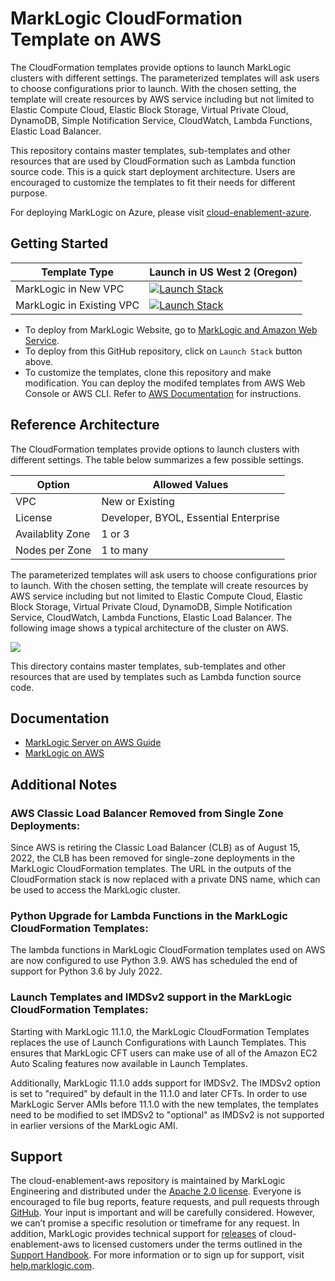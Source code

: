 # MarkLogic CloudFormation Template on AWS

The CloudFormation templates provide options to launch MarkLogic clusters with different settings. The parameterized templates will ask users to choose configurations prior to launch. With the chosen setting, the template will create resources by AWS service including but not limited to Elastic Compute Cloud, Elastic Block Storage, Virtual Private Cloud, DynamoDB, Simple Notification Service, CloudWatch, Lambda Functions, Elastic Load Balancer.

This repository contains master templates, sub-templates and other resources that are used by CloudFormation such as Lambda function source code. This is a quick start deployment architecture. Users are encouraged to customize the templates to fit their needs for different purpose.

For deploying MarkLogic on Azure, please visit [cloud-enablement-azure](https://github.com/marklogic/cloud-enablement-azure).

## Getting Started

| Template Type | Launch in US West 2 (Oregon) |
| -- | -- |
| MarkLogic in New VPC | [![Launch Stack](https://cdn.rawgit.com/buildkite/cloudformation-launch-stack-button-svg/master/launch-stack.svg)](https://console.aws.amazon.com/cloudformation/home#/stacks/new?region=us-west-2&stackName=mlClusterStack&templateURL=https://marklogic-db-template-releases.s3-us-west-2.amazonaws.com/11.0-latest/mlcluster-vpc.template) |
| MarkLogic in Existing VPC | [![Launch Stack](https://cdn.rawgit.com/buildkite/cloudformation-launch-stack-button-svg/master/launch-stack.svg)](https://console.aws.amazon.com/cloudformation/home#/stacks/new?region=us-west-2&stackName=mlClusterStack&templateURL=https://marklogic-db-template-releases.s3-us-west-2.amazonaws.com/11.0-latest/mlcluster.template) |

- To deploy from MarkLogic Website, go to [MarkLogic and Amazon Web Service](https://developer.marklogic.com/products/cloud/aws).
- To deploy from this GitHub repository, click on `Launch Stack` button above.
- To customize the templates, clone this repository and make modification. You can deploy the modifed templates from AWS Web Console or AWS CLI. Refer to [AWS Documentation](https://docs.aws.amazon.com/AWSCloudFormation/latest/UserGuide/stacks.html) for instructions.

## Reference Architecture

The CloudFormation templates provide options to launch clusters with different settings. The table below summarizes a few possible settings.

| Option | Allowed Values |
| -- | -- |
| VPC | New or Existing |
| License | Developer, BYOL, Essential Enterprise |
| Availablity Zone | 1 or 3 |
| Nodes per Zone | 1 to many |

The parameterized templates will ask users to choose configurations prior to launch. With the chosen setting, the template will create resources by AWS service including but not limited to Elastic Compute Cloud, Elastic Block Storage, Virtual Private Cloud, DynamoDB, Simple Notification Service, CloudWatch, Lambda Functions, Elastic Load Balancer. The following image shows a typical architecture of the cluster on AWS.

![](doc/typical_architecture_of_aws_cluster.png)

This directory contains master templates, sub-templates and other resources that are used by templates such as Lambda function source code.

## Documentation

- [MarkLogic Server on AWS Guide](http://docs.marklogic.com/guide/ec2)
- [MarkLogic on AWS](https://developer.marklogic.com/products/cloud/aws)  

## Additional Notes
### AWS Classic Load Balancer Removed from Single Zone Deployments:

Since AWS is retiring the Classic Load Balancer (CLB) as of August 15, 2022, the CLB has been removed for single-zone deployments in the MarkLogic CloudFormation templates. The URL in the outputs of the CloudFormation stack is now replaced with a private DNS name, which can be used to access the MarkLogic cluster.

### Python Upgrade for Lambda Functions in the MarkLogic CloudFormation Templates:

The lambda functions in MarkLogic CloudFormation templates used on AWS are now configured to use Python 3.9. AWS has scheduled the end of support for Python 3.6 by July 2022.

### Launch Templates and IMDSv2 support in the MarkLogic CloudFormation Templates:

Starting with MarkLogic 11.1.0, the MarkLogic CloudFormation Templates replaces the use of Launch Configurations with Launch Templates. This ensures that MarkLogic CFT users can make use of all of the Amazon EC2 Auto Scaling features now available in Launch Templates.

Additionally, MarkLogic 11.1.0 adds support for IMDSv2. The IMDSv2 option is set to "required" by default in the 11.1.0 and later CFTs. In order to use MarkLogic Server AMIs before 11.1.0 with the new templates, the templates need to be modified to set IMDSv2 to "optional" as IMDSv2 is not supported in earlier versions of the MarkLogic AMI.

## Support

The cloud-enablement-aws repository is maintained by MarkLogic Engineering and distributed under the [Apache 2.0 license](https://github.com/marklogic/cloud-enablement-aws/blob/master/LICENSE.TXT). Everyone is encouraged to file bug reports, feature requests, and pull requests through [GitHub](https://github.com/marklogic/cloud-enablement-aws/issues/new). Your input is important and will be carefully considered. However, we can’t promise a specific resolution or timeframe for any request. In addition, MarkLogic provides technical support for [releases](https://github.com/marklogic/cloud-enablement-aws/releases) of cloud-enablement-aws to licensed customers under the terms outlined in the [Support Handbook](http://www.marklogic.com/files/Mark_Logic_Support_Handbook.pdf). For more information or to sign up for support, visit [help.marklogic.com](http://help.marklogic.com).
